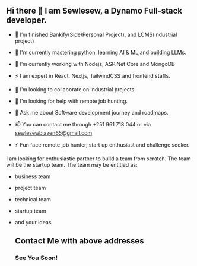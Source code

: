 ## Hi there 👋 I am Sewlesew, a Dynamo Full-stack developer.


- 🔭 I’m finished Bankify(Side/Personal Project), and LCMS(industrial project)
- 🔭 I'm currently mastering python, learning AI & ML,and building LLMs.
  
- 🌱 I’m currently working with Nodejs, ASP.Net Core and MongoDB
  
- ⚡ I am expert in React, Nextjs, TailwindCSS and frontend staffs.
  
- 👯 I’m looking to collaborate on industrial projects
  
- 🤔 I’m looking for help with remote job hunting.
  
- 💬 Ask me about Software development journey and roadmaps.
  
- 📫 You can contact me through +251 961 718 044 or via sewlesewbiazen65@gmail.com
  
- ⚡ Fun fact: remote job hunter, start up enthusiast and challenge seeker.



I am looking for enthusiastic partner to build a team from scratch. The team will be the startup team.
The team may be entitled as:
- business team
- project team
- technical team
- startup team
- and your ideas


  ## Contact Me with above addresses
  ### See You Soon!


